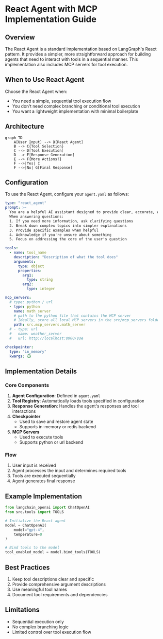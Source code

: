 # React Agent with MCP Implementation Guide

## Overview

The React Agent is a standard implementation based on LangGraph's React pattern. It provides a simpler, more straightforward approach for building agents that need to interact with tools in a sequential manner. This implementation also includes MCP servers for tool execution.

## When to Use React Agent

Choose the React Agent when:

- You need a simple, sequential tool execution flow
- You don't need complex branching or conditional tool execution
- You want a lightweight implementation with minimal boilerplate

## Architecture

```mermaid
graph TD
    A[User Input] --> B[React Agent]
    B --> C{Tool Selection}
    C --> D[Tool Execution]
    D --> E[Response Generation]
    E --> F{More Actions?}
    F -->|Yes| C
    F -->|No| G[Final Response]
```

## Configuration

To use the React Agent, configure your `agent.yaml` as follows:

```yaml
type: "react_agent"
prompt: >-
  You are a helpful AI assistant designed to provide clear, accurate, and relevant responses.
  When answering questions:
  1. If you need more information, ask clarifying questions
  2. Break down complex topics into simpler explanations
  3. Provide specific examples when helpful
  4. Acknowledge if you're unsure about something
  5. Focus on addressing the core of the user's question

tools:
  - name: tool_name
    description: "Description of what the tool does"
    arguments:
      type: object
      properties:
        arg1:
          type: string
        arg2:
          type: integer

mcp_servers:
  # type: python / url
  - type: python
    name: math_server
    # path to the python file that contains the MCP server
    # Ideally, store all local MCP servers in the src/mcp_servers folder
    path: src.mcp_servers.math_server
  # - type: url
  #   name: weather_server
  #   url: http://localhost:8000/sse

checkpointer:
  type: "in_memory"
  kwargs: {}
```

## Implementation Details

### Core Components

1. **Agent Configuration**: Defined in `agent.yaml`
2. **Tool Registry**: Automatically loads tools specified in configuration
3. **Response Generation**: Handles the agent's responses and tool interactions
4. **Checkpointer**
   - Used to save and restore agent state
   - Supports in-memory or redis backend
5. **MCP Servers**
   - Used to execute tools
   - Supports python or url backend

### Flow

1. User input is received
2. Agent processes the input and determines required tools
3. Tools are executed sequentially
4. Agent generates final response

## Example Implementation

```python
from langchain_openai import ChatOpenAI
from src.tools import TOOLS

# Initialize the React agent
model = ChatOpenAI(
    model="gpt-4",
    temperature=0
)

# Bind tools to the model
tool_enabled_model = model.bind_tools(TOOLS)
```

## Best Practices

1. Keep tool descriptions clear and specific
2. Provide comprehensive argument descriptions
3. Use meaningful tool names
4. Document tool requirements and dependencies

## Limitations

- Sequential execution only
- No complex branching logic
- Limited control over tool execution flow
